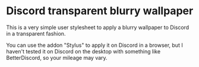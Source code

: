 # Discord transparent blurry wallpaper

This is a very simple user stylesheet to apply a blurry wallpaper to Discord in a transparent fashion.

You can use the addon "Stylus" to apply it on Discord in a browser, but I haven't tested it on Discord on the desktop with something like BetterDiscord, so your mileage may vary.
